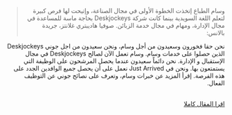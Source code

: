 <div dir="rtl">
  <blockquote>
   وسام الطباع إتخذت الخطوة الأولى في مجال الصناعة، وإتيحت لها فرص كبيرة لتعلم اللغة السويدية بينما كانت شركة Deskjockeys بحاجة ماسة للمساعدة في مجال الإدارة، ومهام في مجال خدمة الزبائن.
   صوفيا هاديبتري غلانتز، جريدة بالانس:
  </blockquote>

  <p>

  نحن حقا فخورون وسعيدون من أجل وسام، ونحن سعيدون من اجل جوني Deskjockeys الذين حصلوا على خدمات وسام.
  وسام تعمل الآن لصالح Deskjockeys في مجال الإستقبال و الإدارة. نحن دائماً سعيدون عندما يحصل المرشحون على الوظيفة التي يستمتعون بها. ونحن في Just Arrived نعمل على أن يحصل جميع الوافدين الجدد على هذه الفرصة.
  إقرأ المزيد عن خبرات وسام، وتعرف على نصائح جوني عن التوظيف الفعال.

  <br>
  <a href="https://www.paperton.com/shelf/reader/magazine_id/39501/whitelabel/balans-2/uid/1343316/token/1f6eb275e1e884988ca1a6178a3d899dfef5d6d1#page/12">اقرا المقال كاملا</a>
  </p>
</div>
